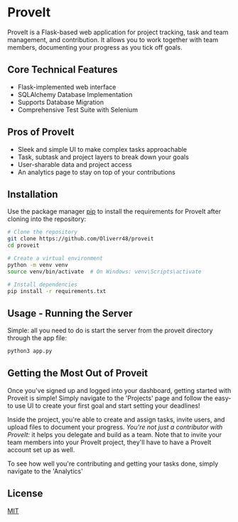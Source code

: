 # ProveIt

ProveIt is a Flask-based web application for project tracking, task and team management, and contribution. It allows you to work together with team members, documenting your progress as you tick off goals. 
## Core Technical Features
- Flask-implemented web interface
- SQLAlchemy Database Implementation
- Supports Database Migration 
- Comprehensive Test Suite with Selenium

## Pros of ProveIt
- Sleek and simple UI to make complex tasks approachable
- Task, subtask and project layers to break down your goals
- User-sharable data and project access
- An analytics page to stay on top of your contributions

## Installation

Use the package manager [pip](https://pip.pypa.io/en/stable/) to install the requirements for ProveIt after cloning into the repository:

```bash
# Clone the repository
git clone https://github.com/Oliverr48/proveit
cd proveit

# Create a virtual environment
python -m venv venv
source venv/bin/activate  # On Windows: venv\Scripts\activate

# Install dependencies
pip install -r requirements.txt


```

## Usage - Running the Server
Simple: all you need to do is start the server from the proveit directory through the app file:
```python
python3 app.py 
```

## Getting the Most Out of Proveit

Once you've signed up and logged into your dashboard, getting started with Proveit is simple! Simply navigate to the 'Projects' page and follow the easy-to use UI to create your first goal and start setting your deadlines!

Inside the project, you're able to create and assign tasks, invite users, and upload files to document your progress. *You're not just a contributor with ProveIt:* it helps you delegate and build as a team.
Note that to invite your team members into your ProveIt project, they'll have to have a ProveIt account set up as well. 

To see how well you're contributing and getting your tasks done, simply navigate to the 'Analytics'

## License

[MIT](https://choosealicense.com/licenses/mit/)
